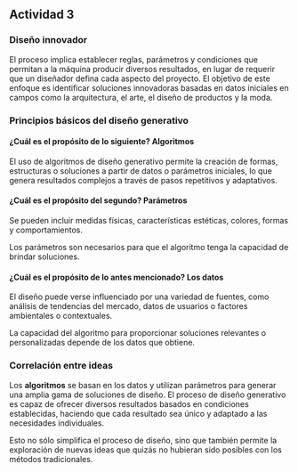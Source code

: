 <!--Enunciado: indaga y define con tus propias palabras qué es el diseño generativo. Identifica al menos tres conceptos clave asociados a esta disciplina (ej. algoritmos, parámetros, datos). Describe cómo estos conceptos se relacionan entre sí.

Recurso: vas a leer sobre los conceptos básicos de diseño generativo en el sitio web del diseñador alemán Patrik Hübner.

Entrega: un breve glosario con la definición de Diseño Generativo y los tres conceptos clave, incluyendo la descripción de su interrelación.-->

## Actividad 3


### Diseño innovador

El proceso implica establecer reglas, parámetros y condiciones que permitan a la máquina producir diversos resultados, en lugar de requerir que un diseñador defina cada aspecto del proyecto. El objetivo de este enfoque es identificar soluciones innovadoras basadas en datos iniciales en campos como la arquitectura, el arte, el diseño de productos y la moda. 

### Principios básicos del diseño generativo

#### ¿Cuál es el propósito de lo siguiente? **Algoritmos**

El uso de algoritmos de diseño generativo permite la creación de formas, estructuras o soluciones a partir de datos o parámetros iniciales, lo que genera resultados complejos a través de pasos repetitivos y adaptativos. 

#### ¿Cuál es el propósito del segundo? **Parámetros**

Se pueden incluir medidas físicas, características estéticas, colores, formas y comportamientos. 

Los parámetros son necesarios para que el algoritmo tenga la capacidad de brindar soluciones. 

#### ¿Cuál es el propósito de lo antes mencionado? **Los datos**

El diseño puede verse influenciado por una variedad de fuentes, como análisis de tendencias del mercado, datos de usuarios o factores ambientales o contextuales. 

La capacidad del algoritmo para proporcionar soluciones relevantes o personalizadas depende de los datos que obtiene. 

### Correlación entre ideas

Los **algoritmos** se basan en los datos y utilizan parámetros para generar una amplia gama de soluciones de diseño. El proceso de diseño generativo es capaz de ofrecer diversos resultados basados ​​en condiciones establecidas, haciendo que cada resultado sea único y adaptado a las necesidades individuales. 

Esto no sólo simplifica el proceso de diseño, sino que también permite la exploración de nuevas ideas que quizás no hubieran sido posibles con los métodos tradicionales.
